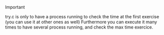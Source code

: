 > [!IMPORTANT]
> try.c is only to have a process running to check the time at the first exercise (you can use it at other ones as well)
> Furthermore you can execute it many times to have several process running, and check the max time exercice.


